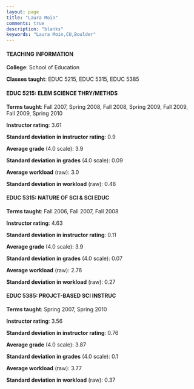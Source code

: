 ```yaml
---
layout: page
title: "Laura Moin" 
comments: true
description: "blanks"
keywords: "Laura Moin,CU,Boulder"
---
```

<head>
<script src="https://ajax.googleapis.com/ajax/libs/jquery/2.1.3/jquery.min.js"></script>
<script src="https://dl.dropboxusercontent.com/s/pc42nxpaw1ea4o9/highcharts.js?dl=0"></script>
<!-- <script src="../assets/js/highcharts.js"></script> -->
<style type="text/css">@font-face {
	font-family: "Bebas Neue";
	src: url(https://www.filehosting.org/file/details/544349/BebasNeue Regular.otf) format("opentype");
	}
	h1.Bebas { 
		font-family: "Bebas Neue", Verdana, Tahoma;
	}
</style>
</head>
	   
#### TEACHING INFORMATION

**College**: School of Education

**Classes taught**: EDUC 5215, EDUC 5315, EDUC 5385

#### EDUC 5215: ELEM SCIENCE THRY/METHDS

**Terms taught**: Fall 2007, Spring 2008, Fall 2008, Spring 2009, Fall 2009, Fall 2009, Spring 2010

**Instructor rating**: 3.61

**Standard deviation in instructor rating**: 0.9

**Average grade** (4.0 scale): 3.9

**Standard deviation in grades** (4.0 scale): 0.09

**Average workload** (raw): 3.0

**Standard deviation in workload** (raw): 0.48

#### EDUC 5315: NATURE OF SCI & SCI EDUC

**Terms taught**: Fall 2006, Fall 2007, Fall 2008

**Instructor rating**: 4.63

**Standard deviation in instructor rating**: 0.11

**Average grade** (4.0 scale): 3.9

**Standard deviation in grades** (4.0 scale): 0.07

**Average workload** (raw): 2.76

**Standard deviation in workload** (raw): 0.27

#### EDUC 5385: PROJCT-BASED SCI INSTRUC

**Terms taught**: Spring 2007, Spring 2010

**Instructor rating**: 3.56

**Standard deviation in instructor rating**: 0.76

**Average grade** (4.0 scale): 3.87

**Standard deviation in grades** (4.0 scale): 0.1

**Average workload** (raw): 3.77

**Standard deviation in workload** (raw): 0.37

